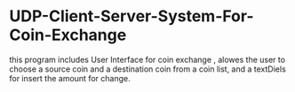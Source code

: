 # UDP-Client-Server-System-For-Coin-Exchange

this program includes User Interface for  coin  exchange ,
alowes the user to  choose a source coin and a destination coin  from  a coin list,
 and a textDiels for insert the amount for change.

